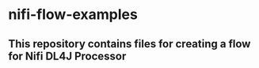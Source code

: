 # nifi-flow-examples

## This repository contains files for creating a flow for Nifi DL4J Processor



